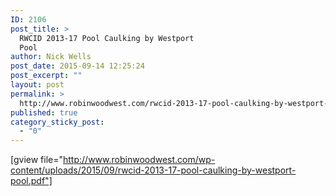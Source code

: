 ```yaml
---
ID: 2106
post_title: >
  RWCID 2013-17 Pool Caulking by Westport
  Pool
author: Nick Wells
post_date: 2015-09-14 12:25:24
post_excerpt: ""
layout: post
permalink: >
  http://www.robinwoodwest.com/rwcid-2013-17-pool-caulking-by-westport-pool/
published: true
category_sticky_post:
  - "0"
---
```

[gview file="http://www.robinwoodwest.com/wp-content/uploads/2015/09/rwcid-2013-17-pool-caulking-by-westport-pool.pdf"]